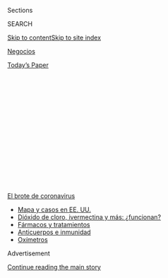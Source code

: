 <div id="app">

<div>

<div>

<div>

<div class="NYTAppHideMasthead css-1q2w90k e1suatyy0">

<div class="section css-ui9rw0 e1suatyy2">

<div class="css-eph4ug er09x8g0">

<div class="css-6n7j50">

</div>

<span class="css-1dv1kvn">Sections</span>

<div class="css-10488qs">

<span class="css-1dv1kvn">SEARCH</span>

</div>

[Skip to content](#site-content)[Skip to site
index](#site-index)

</div>

<div id="masthead-section-label" class="css-1wr3we4 eaxe0e00">

[Negocios](https://www.nytimes3xbfgragh.onion/es/section/negocios)

</div>

<div class="css-10698na e1huz5gh0">

</div>

</div>

<div id="masthead-bar-one" class="section hasLinks css-15hmgas e1csuq9d3">

<div class="css-uqyvli e1csuq9d0">

</div>

<div class="css-1uqjmks e1csuq9d1">

</div>

<div class="css-9e9ivx">

[](https://myaccount.nytimes3xbfgragh.onion/auth/login?response_type=cookie&client_id=vi)

</div>

<div class="css-1bvtpon e1csuq9d2">

[Today’s
Paper](https://www.nytimes3xbfgragh.onion/section/todayspaper)

</div>

</div>

</div>

</div>

<div data-aria-hidden="false">

<div id="site-content" data-role="main">

<div>

<div class="css-1aor85t" style="opacity:0.000000001;z-index:-1;visibility:hidden">

<div class="css-1hqnpie">

<div class="css-epjblv">

<span class="css-17xtcya">[Negocios](/es/section/negocios)</span><span class="css-x15j1o">|</span><span class="css-fwqvlz">Las
negociaciones de la deuda en Argentina ponen a prueba el capitalismo
amigable</span>

</div>

<div class="css-k008qs">

<div class="css-1iwv8en">

<span class="css-18z7m18"></span>

<div>

</div>

</div>

<span class="css-1n6z4y">https://nyti.ms/30eJMJQ</span>

<div class="css-1705lsu">

<div class="css-4xjgmj">

<div class="css-4skfbu" data-role="toolbar" data-aria-label="Social Media Share buttons, Save button, and Comments Panel with current comment count" data-testid="share-tools">

  - 
  - 
  - 
  - 
    
    <div class="css-6n7j50">
    
    </div>

  - 
  - 

</div>

</div>

</div>

</div>

</div>

</div>

<div id="NYT_TOP_BANNER_REGION" class="css-13pd83m">

<div>

<div id="styln-prism-menu-1594831588949" class="section interactive-content interactive-size-medium css-1edisqu">

<div class="css-17ih8de interactive-body">

<div id="scroll-container" class="css-1gj85ro">

[<span class="styln-title-wrap"><span class="css-1pje3qr">El brote
de</span><span class="css-1pje3qr">
coronavirus</span></span>](https://www.nytimes3xbfgragh.onion/es/spotlight/coronavirus?action=click&pgtype=Article&state=default&region=TOP_BANNER&context=storylines_menu)

  - [Mapa y casos en EE.
    UU.](https://www.nytimes3xbfgragh.onion/es/interactive/2020/espanol/mundo/coronavirus-en-estados-unidos.html?action=click&pgtype=Article&state=default&region=TOP_BANNER&context=storylines_menu)
  - [Dióxido de cloro, ivermectina y más:
    ¿funcionan?](https://www.nytimes3xbfgragh.onion/es/2020/07/23/espanol/america-latina/bolivia-cloro-coronavirus-ivermectina.html?action=click&pgtype=Article&state=default&region=TOP_BANNER&context=storylines_menu)
  - [Fármacos y
    tratamientos](https://www.nytimes3xbfgragh.onion/es/interactive/2020/science/coronavirus-tratamientos-curas.html?action=click&pgtype=Article&state=default&region=TOP_BANNER&context=storylines_menu)
  - [Anticuerpos e
    inmunidad](https://www.nytimes3xbfgragh.onion/es/2020/07/28/espanol/ciencia-y-tecnologia/anticuerpos-coronavirus-inmunidad.html?action=click&pgtype=Article&state=default&region=TOP_BANNER&context=storylines_menu)
  - [Oxímetros](https://www.nytimes3xbfgragh.onion/es/2020/04/29/espanol/estilos-de-vida/oximetro-para-que-sirve.html?action=click&pgtype=Article&state=default&region=TOP_BANNER&context=storylines_menu)

</div>

</div>

</div>

</div>

</div>

<div id="top-wrapper" class="css-1sy8kpn">

<div id="top-slug" class="css-l9onyx">

Advertisement

</div>

[Continue reading the main
story](#after-top)

<div class="ad top-wrapper" style="text-align:center;height:100%;display:block;min-height:250px">

<div id="top" class="place-ad" data-position="top" data-size-key="top">

</div>

</div>

<div id="after-top">

</div>

</div>

<div>

<div id="sponsor-wrapper" class="css-1hyfx7x">

<div id="sponsor-slug" class="css-19vbshk">

Supported by

</div>

[Continue reading the main
story](#after-sponsor)

<div id="sponsor" class="ad sponsor-wrapper" style="text-align:center;height:100%;display:block">

</div>

<div id="after-sponsor">

</div>

</div>

<div class="css-186x18t">

Negocios

</div>

<div class="css-1vkm6nb ehdk2mb0">

# Las negociaciones de la deuda en Argentina ponen a prueba el capitalismo amigable

</div>

BlackRock, la empresa más grande de manejo de inversiones del mundo, se
opone a un acuerdo que resolvería la deuda con Argentina, que lucha
contra la pobreza y la pandemia.

<div class="css-79elbk" data-testid="photoviewer-wrapper">

<div class="css-z3e15g" data-testid="photoviewer-wrapper-hidden">

</div>

<div class="css-1a48zt4 ehw59r15" data-testid="photoviewer-children">

![<span class="css-16f3y1r e13ogyst0" data-aria-hidden="true">Un barrio
popular en Buenos Aires. La pobreza crece en Argentina mientras el
coronavirus  empeora la caída
económica. </span><span class="css-cnj6d5 e1z0qqy90" itemprop="copyrightHolder"><span class="css-1ly73wi e1tej78p0">Credit...</span><span><span>Alejandro
Pagni/Agence France-Presse — Getty
Images</span></span></span>](https://static01.graylady3jvrrxbe.onion/images/2020/07/31/business/31Argentina-Debt-ES-00/31argentinadebt-1-articleLarge.jpg?quality=75&auto=webp&disable=upscale)

</div>

</div>

<div class="css-18e8msd">

<div class="css-vp77d3 epjyd6m0">

<div class="css-1baulvz">

Por [<span class="css-1baulvz" itemprop="name">Peter S.
Goodman</span>](https://www.nytimes3xbfgragh.onion/by/peter-s-goodman) y
<span class="css-1baulvz last-byline" itemprop="name">Daniel
Politi</span>

</div>

</div>

  - 
    
    <div class="css-ld3wwf e16638kd2">
    
    31 de julio de
    2020
    
    </div>

  - 
    
    <div class="css-4xjgmj">
    
    <div class="css-d8bdto" data-role="toolbar" data-aria-label="Social Media Share buttons, Save button, and Comments Panel with current comment count" data-testid="share-tools">
    
      - 
      - 
      - 
      - 
        
        <div class="css-6n7j50">
        
        </div>
    
      - 
      - 
    
    </div>
    
    </div>

</div>

<div class="css-mdjrty">

[Read in
English](https://www.nytimes3xbfgragh.onion/2020/07/31/business/argentina-debt.html "Read in English")

</div>

</div>

<div class="section meteredContent css-1r7ky0e" name="articleBody" itemprop="articleBody">

<div class="css-1fanzo5 StoryBodyCompanionColumn">

<div class="css-53u6y8">

[Regístrate para recibir nuestro
boletín](https://www.nytimes3xbfgragh.onion/newsletters/el-times) con
lo mejor de The New York Times.

-----

LONDRES— Laurence D. Fink se presenta como la vanguardia de una forma
progresista **** de capitalismo en el que las ganancias no lo son todo:
se espera que el dinero bienpensante promueva las protecciones
ambientales y sociales.

Como director ejecutivo de BlackRock, la firma de administración de
inversiones más grande del planeta, Fink supervisa más de 7 billones de
dólares. Ha dirigido una parte de dicha fortuna hacia Argentina, un país
destrozado por la crisis, al comprar bonos del gobierno.

Pero en tanto Argentina —en suspensión de pagos desde mayo— busca que se
le condonen 66.000 millones de dólares en bonos, el credo habitual de
Fink, el del [capitalismo de las partes
interesadas](https://www.alainet.org/es/articulo/204355) (*stakeholder
capitalism*), ha chocado con los más tradicionales imperativos de las
pérdidas y ganancias. Aunque la pobreza crece en Argentina conforme la
pandemia empeora una crisis económica, BlackRock se opone a un acuerdo
propuesto por el gobierno y anima a otros acreedores a rechazarlo
mientras que aguarda un trato marginalmente mejor.

Fink se ha involucrado en las negociaciones y hablado en dos ocasiones
con el ministro de Economía de Argentina, según tres personas con
conocimiento de las conversaciones. Los términos propuestos por el
gobierno y sus acreedores solo difieren en tres centavos de dólar.

</div>

</div>

<div class="css-1fanzo5 StoryBodyCompanionColumn">

<div class="css-53u6y8">

“Los tipos de BlackRock se han puesto al teléfono con una cantidad
significativa de acreedores”, dijo Hans Humes, presidente de Greylock
Capital Management, otro acreedor en la negociación. “Convencieron a
mucha gente de que si todos apoyábamos su acuerdo los argentinos lo
aceptarían. Ha resultado ser un enfrentamiento brutal”.

La postura de BlackRock ha enfrentado a la empresa con el Fondo
Monetario Internacional, que otorgó a Argentina [un paquete de
rescate](https://www.nytimes3xbfgragh.onion/2018/06/07/business/argentina-imf-debt.html)
con valor de más de 50.000 millones de dólares hace dos años y ha
respaldado la propuesta de Argentina conforme se acerca el plazo del 4
de agosto.

</div>

</div>

<div class="css-79elbk" data-testid="photoviewer-wrapper">

<div class="css-z3e15g" data-testid="photoviewer-wrapper-hidden">

</div>

<div class="css-1a48zt4 ehw59r15" data-testid="photoviewer-children">

![<span class="css-16f3y1r e13ogyst0" data-aria-hidden="true">Laurence
D. Fink, jefe de la empresa de manejo de inversión BlackRock, se
presenta como a la vanguardia de un tipo progresista de capitalismo para
el que las ganancias no lo son todo.
 </span><span class="css-cnj6d5 e1z0qqy90" itemprop="copyrightHolder"><span class="css-1ly73wi e1tej78p0">Credit...</span><span>Krista
Schlueter para The New York
Times</span></span>](https://static01.graylady3jvrrxbe.onion/images/2020/07/31/business/31Argentina-Debt-ES-01/merlin_146284194_cbc130c9-6ac7-407a-8d12-7206f9904c77-articleLarge.jpg?quality=75&auto=webp&disable=upscale)

</div>

</div>

<div class="css-1fanzo5 StoryBodyCompanionColumn">

<div class="css-53u6y8">

La directora gerente del FMI, Kristalina Georgieva, ha [elogiado el
enfoque de
Argentina](https://www.imf.org/es/News/Articles/2020/02/04/pr2034-statement-by-imf-managing-director-kristalina-georgieva-on-argentina)
y ha insistido en que los tenedores de bonos deben acordar una
condonación sustantiva de deuda de tal forma que el país pueda manejar
los pagos futuros. Los funcionarios del FMI han asegurado al gobierno un
nuevo rescate si Argentina no logra llegar a un acuerdo.

La alternativa sería un incumplimiento desordenado que evitaría que
Argentina recurriera a los mercados internacionales al bloquear el
acceso de sus empresas al capital y profundizaría la recesión.

</div>

</div>

<div class="css-1fanzo5 StoryBodyCompanionColumn">

<div class="css-53u6y8">

La posición de BlackRock también la enfrenta con un grupo de economistas
destacados, entre ellos un par de ganadores del Nobel, Joseph Stiglitz y
Edmund Phelps. En mayo, [publicaron una
carta](https://lta.reuters.com/articulo/finanzas-argentina-stiglitz-idLTAKBN22I25L-OUSLT)
en la que alentaban a los tenedores de bonos a ponerse de acuerdo con el
gobierno.

“Argentina ha presentado una oferta responsable a los acreedores que
refleja la capacidad de pago del país”, decía la misiva, firmada por 138
economistas, entre los que se encontraba Carmen Reinhart, ahora
economista jefa en el Banco Mundial.

En un comunicado, BlackRock dijo que trabajaba diligentemente para
llegar a un acuerdo y al mismo tiempo recuperar tanto como fuera posible
para sus clientes. Alrededor de dos tercios de las inversiones que
maneja proviene de los ahorros para el retiro de trabajadores de todo el
mundo.

“En este proceso de reestructuración, los gerentes del fondo cargan la
obligación fiduciaria de tomar decisiones en interés de estos
ahorradores y al mismo tiempo reconocen las difíciles circunstancias que
enfrenta el gobierno argentino, entre ellas el desafío de la COVID-19”,
decía el
comunicado.

</div>

</div>

<div class="css-79elbk" data-testid="photoviewer-wrapper">

<div class="css-z3e15g" data-testid="photoviewer-wrapper-hidden">

</div>

<div class="css-1a48zt4 ehw59r15" data-testid="photoviewer-children">

<div class="css-1xdhyk6 erfvjey0">

<span class="css-1ly73wi e1tej78p0">Image</span>

<div class="css-zjzyr8">

<div data-testid="lazyimage-container" style="height:257.77777777777777px">

</div>

</div>

</div>

<span class="css-16f3y1r e13ogyst0" data-aria-hidden="true">Los
funcionarios argentinos dijeron que pagar más a los acreedores
equivaldría a transferir riqueza de las personas que no tenían casi
nada a los inversores
internacionales.</span><span class="css-cnj6d5 e1z0qqy90" itemprop="copyrightHolder"><span class="css-1ly73wi e1tej78p0">Credit...</span><span>Juan
Ignacio Roncoroni/EPA, vía Shutterstock</span></span>

</div>

</div>

<div class="css-1fanzo5 StoryBodyCompanionColumn">

<div class="css-53u6y8">

La parálisis en Argentina refleja la complejidad de las discusiones en
torno a la deuda en una era en la que las personas comunes y corrientes
están de hecho, en la mesa de negociación. En décadas pasadas, los bonos
emitidos por los países en desarrollo eran en gran parte controlados por
los grandes bancos. Cuando los gobiernos no podían pagar, los jefes de
los bancos llegaban a un acuerdo. Hoy en día los inversores que poseen
bonos de mercados emergentes abarcan toda una gama: desde fondos
especializados con alta tolerancia al riesgo hasta fondos de pensiones
conservadores.

Que la empresa de Fink juegue un papel protagónico al presionar a
Argentina contrasta con su campaña por hacer que los negocios impulsen
el progreso social.

</div>

</div>

<div class="css-1fanzo5 StoryBodyCompanionColumn">

<div class="css-53u6y8">

Hace dos años, Fink —a quien se le menciona [en informes
noticiosos](https://www.cnbc.com/2020/04/06/biden-donors-float-elizabeth-warren-larry-fink-others-for-key-roles.html)
como posible secretario del Tesoro en caso de que [Joe
Biden](https://www.nytimes3xbfgragh.onion/es/interactive/2020/espanol/estados-unidos/joe-biden-elecciones.html)
llegue a la presidencia— escribió [una carta
abierta](http://www.corporance.es/wp-content/uploads/2018/01/Larry-Fink-letter-to-CEOs-2018-1.pdf)
a los directores ejecutivos de grandes corporaciones en donde los
alentaba a prestar atención a preocupaciones sociales, laborales y
medioambientales.

“Para prosperar en el tiempo, cada compañía debe mostrar que hace una
contribución positiva a la sociedad, además de lograr desempeño
financiero”, escribió.

El año pasado, Fink firmó la [Declaración del Propósito de una
Corporación](https://www.nytimes3xbfgragh.onion/2019/08/19/business/business-roundtable-ceos-corporations.html),
creada por la Business Roundtable —Mesa Redonda de Negocios—, una
asociación conformada por directores ejecutivos estadounidenses. Se
proponía “un compromiso fundamental con todos nuestras partes
interesadas”.

En enero Fink escribió otra [carta a los directores
ejecutivos](https://www.blackrock.com/corporate/investor-relations/larry-fink-ceo-letter),
en la que advertía que las empresas que no atendieran el cambio
climático sufrirían las consecuencias en el mercado.

BlackRock ha lanzado fondos hechos para la llamada inversión de impacto,
en la que el dinero se emplea en apoyar metas sociales y
ambientales.

</div>

</div>

<div class="css-79elbk" data-testid="photoviewer-wrapper">

<div class="css-z3e15g" data-testid="photoviewer-wrapper-hidden">

</div>

<div class="css-1a48zt4 ehw59r15" data-testid="photoviewer-children">

<div class="css-1xdhyk6 erfvjey0">

<span class="css-1ly73wi e1tej78p0">Image</span>

<div class="css-zjzyr8">

<div data-testid="lazyimage-container" style="height:257.77777777777777px">

</div>

</div>

</div>

<span class="css-16f3y1r e13ogyst0" data-aria-hidden="true">La directora
gerente del FMI, Kristalina Georgieva, con el ministro de Economía de
Argentina, Martín Guzmán, en febrero. Ella ha apoyado la propuesta de
Argentina a sus
acreedores.</span><span class="css-cnj6d5 e1z0qqy90" itemprop="copyrightHolder"><span class="css-1ly73wi e1tej78p0">Credit...</span><span>Remo
Casilli/Reuters</span></span>

</div>

</div>

<div class="css-1fanzo5 StoryBodyCompanionColumn">

<div class="css-53u6y8">

Argentina ahora intenta detener un alarmante aumento de la pobreza. El
que alguna vez estuvo entre los países más ricos de la tierra, ha
incumplido su deuda pública nueve veces.

</div>

</div>

<div class="css-1fanzo5 StoryBodyCompanionColumn">

<div class="css-53u6y8">

La historia de Argentina ha estado dominada por gobiernos populistas que
han ganado el apoyo popular distribuyendo subsidios y efectivo a las
masas en desatención descarada a la aritmética presupuestaria, lo que ha
resultado en inflación crónica y en crisis frecuentes.

El último gobierno, encabezado por el presidente Mauricio Macri, asumió
el poder en 2015 con el mandato de restaurar la disciplina para
recuperar la confianza de los mercados internacionales y, al mismo
tiempo, mostrar compasión hacia los pobres a través del gasto social.

Entre aquellos impresionados con la misión estaba Fink. Seis meses
después de que Macri juró el cargo, el ejecutivo de BlackRock
[dijo](https://www.youtube.com/watch?v=TM_MC2Fj-JI) que su
administraciónn “realmente ha mostrado lo que un gobierno puede lograr
si se enfoca en tratar de cambiar el futuro de su país”.

Al final, Macri adquirió reputación [por salir del
paso](https://www.nytimes3xbfgragh.onion/es/2019/05/14/espanol/america-latina/argentina-economia-macri-kirchnerismo.html),
volviendo a endeudarse sin lograr crecimiento.

El año pasado, con la llegada de un nuevo presidente, Alberto Fernández,
muchos supusieron que el populismo volvía. Pero Fernández rápidamente
aseguró al FMI y a los acreedores clave que era un pragmatista resuelto
a lograr un pago viable de la deuda.

El FMI ha sido acusado desde hace mucho de esgrimir un solo instrumento
contundente para el manejo de la crisis: la austeridad. Su paquete de
rescate hace dos décadas impuso recortes paralizantes a los programas
gubernamentales argentinos, lo que cosechó un resentimiento duradero.
Georgieva, la directora gerente del fondo, se ha enfocado en proteger a
los países de deudas
impagables.

</div>

</div>

<div class="css-79elbk" data-testid="photoviewer-wrapper">

<div class="css-z3e15g" data-testid="photoviewer-wrapper-hidden">

</div>

<div class="css-1a48zt4 ehw59r15" data-testid="photoviewer-children">

<div class="css-1xdhyk6 erfvjey0">

<span class="css-1ly73wi e1tej78p0">Image</span>

<div class="css-zjzyr8">

<div data-testid="lazyimage-container" style="height:257.77777777777777px">

</div>

</div>

</div>

<span class="css-16f3y1r e13ogyst0" data-aria-hidden="true">Una protesta
en Buenos Aires contra la crisis económica. La historia de Argentina ha
estado dominada por gobiernos populistas que han repartido subsidios sin
tener en cuenta la aritmética
presupuestaria.</span><span class="css-cnj6d5 e1z0qqy90" itemprop="copyrightHolder"><span class="css-1ly73wi e1tej78p0">Credit...</span><span>Juan
Ignacio Roncoroni/EPA, vía Shutterstock</span></span>

</div>

</div>

<div class="css-1fanzo5 StoryBodyCompanionColumn">

<div class="css-53u6y8">

BlackRock integra un consorcio llamado Ad Hoc Argentine Bondholder
Group, que controla aproximadamente una cuarta parte de los bonos.

</div>

</div>

<div class="css-1fanzo5 StoryBodyCompanionColumn">

<div class="css-53u6y8">

El grupo Ad Hoc ha presentado un frente unificado que rechaza la más
reciente oferta del gobierno, que pagaría unos 53 centavos por dólar del
valor de los bonos. La semana pasada el grupo presentó una propuesta en
busca de mejores condiciones: más de 56 centavos por dólar.

En una carta enviada el lunes al ministro de Economía de Argentina,
Martín Guzmán, el grupo dijo que contaba con el apoyo de la mayoría de
los tenedores de bonos, lo que le confería el poder de bloquear el
acuerdo. Bajo las cláusulas de los bonos, un acuerdo que disminuya su
valor debe contar con la aprobación de los tenedores de dos terceras
partes de su valor total.

En un comunicado, el grupo Ad Hoc dijo que operaba en interés del pueblo
argentino al buscar un acuerdo que permitiría “acceder nuevamente a los
mercados de capital e incentivar más inversión”.

Pero algunos acreedores han apoyado públicamente la propuesta del
gobierno.

“Argentina ha presentado una oferta razonable, que creo que los
acreedores deben aceptar, especialmente a la luz de la situación de
salud y de pobreza del país”, dijo Mohamed A. El-Erian, asesor económico
jefe en Allianz SE, la empresa matriz de Pacific Investment Management
Company, una de las principales administradoras de bonos del mundo. Ha
estado actuando como asesor de uno de los acreedores en la mesa de
negociación, Gramercy Funds Management LLC, que se especializa en
mercados emergentes.

Gramercy ha llegado a la conclusión de que los desacuerdos entre la
oferta del gobierno y la propuesta de Ad Hoc son triviales en
comparación con el riesgo de una moratoria extensa que terminaría por
devaluar los bonos argentinos y posiblemente sometería a los acreedores
a años de litigio y agravaría la crisis del
país.

</div>

</div>

<div class="css-79elbk" data-testid="photoviewer-wrapper">

<div class="css-z3e15g" data-testid="photoviewer-wrapper-hidden">

</div>

<div class="css-1a48zt4 ehw59r15" data-testid="photoviewer-children">

<div class="css-1xdhyk6 erfvjey0">

<span class="css-1ly73wi e1tej78p0">Image</span>

<div class="css-zjzyr8">

<div data-testid="lazyimage-container" style="height:257.77777777777777px">

</div>

</div>

</div>

<span class="css-16f3y1r e13ogyst0" data-aria-hidden="true">Poco después
de convertirse en presidente de Argentina el año pasado, Alberto
Fernández rápidamente aseguró a los acreedores clave que sería
pragmático al buscar un arreglo de deuda
viable.</span><span class="css-cnj6d5 e1z0qqy90" itemprop="copyrightHolder"><span class="css-1ly73wi e1tej78p0">Credit...</span><span>Esteban
Collazo, vía Agence France-Presse — Getty Images</span></span>

</div>

</div>

<div class="css-1fanzo5 StoryBodyCompanionColumn">

<div class="css-53u6y8">

Un alivio adicional de la deuda también mejora las probabilidades de que
Argentina sea capaz de cumplir con pagos a futuro, lo que elevaría el
valor de los bonos pendientes de pago y disminuiría el costo de
endeudarse de las empresas argentinas.

“Por tres puntos estás dispuesto a perder 20 o 30” dijo Humes, el
presidente de Greylock. “Es una locura. Es desafortunado cuando los egos
y la inexperiencia entorpecen una solución pragmática”.

Algunos dicen que al gobierno se le pasó la mano al enfrentarse a los
acreedores con una oferta inicial excesivamente baja de menos de 40
centavos por dólar.

“Guzmán empezó con una oferta muy baja”, dijo Siobhan Morden, analista
de bonos latinoamericanos en Amherst Pierpoint Securities, una corredora
independiente. “Ha sido una distracción innecesaria durante meses que se
pudo haber evitado si la oferta inicial hubiera sido más razonable”.

Las negociaciones, en las que participaron decenas de acreedores, se
llevaron a cabo por Zoom. Los representantes de BlackRock chocaron con
el ministro de Economía Guzmán, un economista de 37 años que estudió
bajo la tutela de Stiglitz en la Universidad de
Columbia.

</div>

</div>

<div class="css-79elbk" data-testid="photoviewer-wrapper">

<div class="css-z3e15g" data-testid="photoviewer-wrapper-hidden">

</div>

<div class="css-1a48zt4 ehw59r15" data-testid="photoviewer-children">

<div class="css-1xdhyk6 erfvjey0">

<span class="css-1ly73wi e1tej78p0">Image</span>

<div class="css-zjzyr8">

<div data-testid="lazyimage-container" style="height:257.77777777777777px">

</div>

</div>

</div>

<span class="css-16f3y1r e13ogyst0" data-aria-hidden="true">Elementos
del ejército argentino sirvieron un guiso para los residentes de un
barrio popular en Buenos Aires. Los comedores comunitarios atienden a
más personas en la
pandemia.</span><span class="css-cnj6d5 e1z0qqy90" itemprop="copyrightHolder"><span class="css-1ly73wi e1tej78p0">Credit...</span><span>Juan
Mabromata/Agence France-Presse — Getty Images</span></span>

</div>

</div>

<div class="css-1fanzo5 StoryBodyCompanionColumn">

<div class="css-53u6y8">

En mayo, Fink hizo un llamado para que Guzmán intentara acabar con el
impasse y sugirió un acuerdo si es que el gobierno elevaba su oferta al
rango de los 50 a 55 centavos por dólar, dijeron personas con
conocimiento de las conversaciones.

</div>

</div>

<div class="css-1fanzo5 StoryBodyCompanionColumn">

<div class="css-53u6y8">

En consultas privadas con BlackRock, el gobierno ofreció 50 centavos.
Pero BlackRock y su grupo Ad Hoc querían más.

Fink se quejó de que parecía injusto que los acreedores privados
asumieran todas las pérdidas, y argumentó que el FMI debería condonar
algunos de sus préstamos, un imposible.

A principios de julio [Guzmán mejoró las
condiciones](https://ara.reuters.com/article/businessNews/idARL1N2ED0XB)
y ofreció 53 centavos de dólar, lo que se granjeó el apoyo de varios
acreedores, entre ellos Gramercy y Greylock.

Para entonces, la pandemia estaba agravando la recesión de Argentina y
justo cuando el gobierno requería fondos adicionales para atender la
emergencia de salud pública. Pero BlackRock comenzó una campaña tras
bambalinas para bloquear el acuerdo.

El gobierno ha insistido en que se trata de su última oferta. Con una
pobreza infantil superior al 50 por ciento, los funcionarios dicen que
pagar más a los acreedores equivaldría a quitar riqueza a las personas
que casi no tienen nada para transferirla a los inversores
internacionales.

En una mañana reciente, unas 100 familias llegaron a un comedor
comunitario a unos 40 kilómetros al oeste de Buenos Aires, más del doble
de los que acudían en marzo. Entre ellos estaba Ángel Ariel Coronel, un
plomero que vive en los alrededores con su esposa y el hijo de dos años
de ambos. La cuarentena estricta ordenada por el gobierno había
paralizado los proyectos de construcción en los que trabajaba.

“A mi mujer le daba un poco de vergüenza que vengamos aquí”, dijo
Coronel mientras esperaba su porción de lentejas humeantes. “Pero a mí
no me importa. Necesitamos la ayuda. No he trabajado un solo día desde
que empezó todo
esto”.

</div>

</div>

<div class="css-79elbk" data-testid="photoviewer-wrapper">

<div class="css-z3e15g" data-testid="photoviewer-wrapper-hidden">

</div>

<div class="css-1a48zt4 ehw59r15" data-testid="photoviewer-children">

<div class="css-1xdhyk6 erfvjey0">

<span class="css-1ly73wi e1tej78p0">Image</span>

<div class="css-zjzyr8">

<div data-testid="lazyimage-container" style="height:257.77777777777777px">

</div>

</div>

</div>

<span class="css-16f3y1r e13ogyst0" data-aria-hidden="true">Buenos Aires
ha estado en cuarentena estricta desde
marzo.</span><span class="css-cnj6d5 e1z0qqy90" itemprop="copyrightHolder"><span class="css-1ly73wi e1tej78p0">Credit...</span><span>Natacha
Pisarenko/Associated Press</span></span>

</div>

</div>

<div class="css-1fanzo5 StoryBodyCompanionColumn">

<div class="css-53u6y8">

Peter S. Goodman reportó desde Londres y Daniel Politi desde Buenos
Aires.

Peter S. Goodman es corresponsal de economía europea con sede en
Londres. Fue corresponsal económico nacional en Nueva York. También
trabajó en The Washington Post como corresponsal en China y fue editor
global en jefe del International Business Times.
[@petersgoodman](https://twitter.com/petersgoodman)

-----

</div>

</div>

</div>

<div>

</div>

<div>

</div>

<div>

</div>

<div>

<div id="bottom-wrapper" class="css-1ede5it">

<div id="bottom-slug" class="css-l9onyx">

Advertisement

</div>

[Continue reading the main
story](#after-bottom)

<div id="bottom" class="ad bottom-wrapper" style="text-align:center;height:100%;display:block;min-height:90px">

</div>

<div id="after-bottom">

</div>

</div>

</div>

</div>

</div>

## Site Index

<div>

</div>

## Site Information Navigation

  - [© <span>2020</span> <span>The New York Times
    Company</span>](https://help.nytimes3xbfgragh.onion/hc/en-us/articles/115014792127-Copyright-notice)

<!-- end list -->

  - [NYTCo](https://www.nytco.com/)
  - [Contact
    Us](https://help.nytimes3xbfgragh.onion/hc/en-us/articles/115015385887-Contact-Us)
  - [Work with us](https://www.nytco.com/careers/)
  - [Advertise](https://nytmediakit.com/)
  - [T Brand Studio](http://www.tbrandstudio.com/)
  - [Your Ad
    Choices](https://www.nytimes3xbfgragh.onion/privacy/cookie-policy#how-do-i-manage-trackers)
  - [Privacy](https://www.nytimes3xbfgragh.onion/privacy)
  - [Terms of
    Service](https://help.nytimes3xbfgragh.onion/hc/en-us/articles/115014893428-Terms-of-service)
  - [Terms of
    Sale](https://help.nytimes3xbfgragh.onion/hc/en-us/articles/115014893968-Terms-of-sale)
  - [Site
    Map](https://spiderbites.nytimes3xbfgragh.onion)
  - [Help](https://help.nytimes3xbfgragh.onion/hc/en-us)
  - [Subscriptions](https://www.nytimes3xbfgragh.onion/subscription?campaignId=37WXW)

</div>

</div>

</div>

</div>

